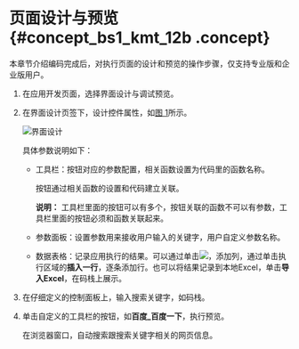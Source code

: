 # 页面设计与预览 {#concept_bs1_kmt_12b .concept}

本章节介绍编码完成后，对执行页面的设计和预览的操作步骤，仅支持专业版和企业版用户。

1.  在应用开发页面，选择界面设计与调试预览。
2.  在界面设计页签下，设计控件属性，如[图 1](#fig_vmt_pmt_12b)所示。

    ![](http://static-aliyun-doc.oss-cn-hangzhou.aliyuncs.com/assets/img/2887/5912_zh-CN.png "界面设计")

    具体参数说明如下：

    -   工具栏：按钮对应的参数配置，相关函数设置为代码里的函数名称。

        按钮通过相关函数的设置和代码建立关联。

        **说明：** 工具栏里面的按钮可以有多个，按钮关联的函数不可以有参数，工具栏里面的按钮必须和函数关联起来。

    -   参数面板：设置参数用来接收用户输入的关键字，用户自定义参数名称。

    -   数据表格：记录应用执行的结果。可以通过单击![](http://docs-aliyun.cn-hangzhou.oss.aliyun-inc.com/assets/pic/58682/cn_zh/1504007014804/%E6%B7%BB%E5%8A%A0.png)，添加列，通过单击执行区域的**插入一行**，逐条添加行。也可以将结果记录到本地Excel，单击**导入Excel**，在码栈上展示。

3.  在仔细定义的控制面板上，输入搜索关键字，如码栈。
4.  单击自定义的工具栏的按钮，如**百度\_百度一下**，执行预览。

    在浏览器窗口，自动搜索跟搜索关键字相关的网页信息。


